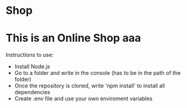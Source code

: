 # Shop
# This is an Online Shop aaa

Instructions to use:
- Install Node.js
- Go to a folder and write in the console (has to be in the path of the folder)
- Once the repository is cloned, write 'npm install' to install all dependencies
- Create .env file and use your own enviroment variables
